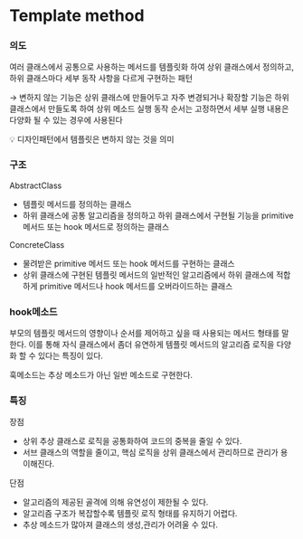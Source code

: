 # Template method

### 의도

여러 클래스에서 공통으로 사용하는 메서드를 템플릿화 하여 상위 클래스에서 정의하고, 하위 클래스마다 세부 동작 사항을 다르게 구현하는 패턴

→ 변하지 않는 기능은 상위 클래스에 만들어두고 자주 변경되거나 확장할 기능은 하위 클래스에서 만들도록 하여 상위 메소드 실행 동작 순서는 고정하면서 세부 실행 내용은 다양화 될 수 있는 경우에 사용된다

<aside>
💡 디자인패턴에서 템플릿은 변하지 않는 것을 의미

</aside>

### 구조

AbstractClass

- 템플릿 메서드를 정의하는 클래스
- 하위 클래스에 공통 알고리즘을 정의하고 하위 클래스에서 구현될 기능을 primitive 메서드 또는 hook 메서드로 정의하는 클래스

ConcreteClass

- 물려받은 primitive 메서드 또는 hook 메서드를 구현하는 클래스
- 상위 클래스에 구현된 템플릿 메서드의 일반적인 알고리즘에서 하위 클래스에 적합하게 primitive 메서드나 hook 메서드를 오버라이드하는 클래스

### hook메소드

부모의 템플릿 메서드의 영향이나 순서를 제어하고 싶을 때 사용되는 메서드 형태를 말한다. 이를 통해 자식 클래스에서 좀더 유연하게 템플릿 메서드의 알고리즘 로직을 다양화 할 수 있다는 특징이 있다.

훅메소드는 추상 메소드가 아닌 일반 메소드로 구현한다.

### 특징

장점

- 상위 추상 클래스로 로직을 공통화하여 코드의 중복을 줄일 수 있다.
- 서브 클래스의 역할을 줄이고, 핵심 로직을 상위 클래스에서 관리하므로 관리가 용이해진다.

단점

- 알고리즘의 제공된 골격에 의해 유연성이 제한될 수 있다.
- 알고리즘 구조가 복잡할수록 템플릿 로직 형태를 유지하기 어렵다.
- 추상 메소드가 많아져 클래스의 생성,관리가 어려울 수 있다.
